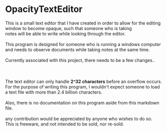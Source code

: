 # OpacityTextEditor

This is a small text editor that I have created in order to allow for the editing window to become opaque, such that someone who is taking
<br>
notes will be able to write while looking through the editor.
<br>
<br>
This program is designed for someone who is running a windows computer and needs to observe documents while taking notes at the same time.
<br>
<br>
Currently associated with this project, there needs to be a few changes..
<br>
<br>
<br>
<br>
The text editor can only handle <b>2^32 characters</b> before an overflow occurs.
<br>
For the purpose of writing this program, I wouldn't expect someone to load a text file with more than 2.4 billion characters.
<br>
<br>
Also, there is no documentation on this program aside from this markdown file.
<br>
<br>
any contribution would be appreciated by anyone who wishes to do so.
<br>
This is freeware, and not intended to be sold, nor re-sold.

